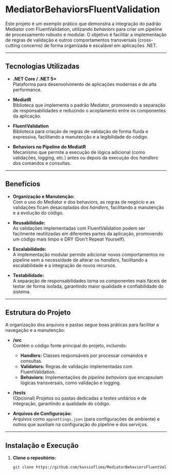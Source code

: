 # MediatorBehaviorsFluentValidation

Este projeto é um exemplo prático que demonstra a integração do padrão Mediator com FluentValidation, utilizando *behaviors* para criar um pipeline de processamento robusto e modular. O objetivo é facilitar a implementação de regras de validação e outros comportamentos transversais (cross-cutting concerns) de forma organizada e escalável em aplicações .NET.

---

## Tecnologias Utilizadas

- **.NET Core / .NET 5+**  
  Plataforma para desenvolvimento de aplicações modernas e de alta performance.

- **MediatR**  
  Biblioteca que implementa o padrão Mediator, promovendo a separação de responsabilidades e reduzindo o acoplamento entre os componentes da aplicação.

- **FluentValidation**  
  Biblioteca para criação de regras de validação de forma fluida e expressiva, facilitando a manutenção e a legibilidade do código.

- **Behaviors no Pipeline do MediatR**  
  Mecanismo que permite a execução de lógica adicional (como validações, logging, etc.) antes ou depois da execução dos *handlers* dos comandos e consultas.

---

## Benefícios

- **Organização e Manutenção:**  
  Com o uso do Mediator e dos behaviors, as regras de negócio e as validações ficam desacopladas dos *handlers*, facilitando a manutenção e a evolução do código.

- **Reusabilidade:**  
  As validações implementadas com FluentValidation podem ser facilmente reutilizadas em diferentes partes da aplicação, promovendo um código mais limpo e DRY (Don't Repeat Yourself).

- **Escalabilidade:**  
  A implementação modular permite adicionar novos comportamentos no pipeline sem a necessidade de alterar os *handlers*, facilitando a escalabilidade e a integração de novos recursos.

- **Testabilidade:**  
  A separação de responsabilidades torna os componentes mais fáceis de testar de forma isolada, garantindo maior qualidade e confiabilidade do sistema.

---

## Estrutura do Projeto

A organização dos arquivos e pastas segue boas práticas para facilitar a navegação e a manutenção:

- **/src**  
  Contém o código fonte principal do projeto, incluindo:
  - **Handlers:** Classes responsáveis por processar comandos e consultas.
  - **Validators:** Regras de validação implementadas com FluentValidation.
  - **Behaviors:** Implementações de *pipeline behaviors* que encapsulam lógicas transversais, como validação e logging.

- **/tests**  
  (Opcional) Projetos ou pastas dedicadas a testes unitários e de integração, garantindo a qualidade do código.

- **Arquivos de Configuração:**  
  Arquivos como `appsettings.json` (para configurações de ambiente) e outros que auxiliam na configuração do pipeline e dos serviços.

---

## Instalação e Execução

1. **Clone o repositório:**

   ```bash
   git clone https://github.com/kassioflima/MediatorBehaviorsFluentValidation.git
